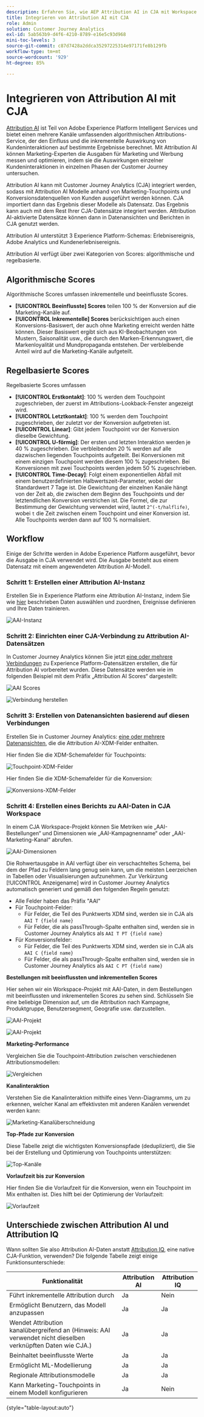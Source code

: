 ```yaml
---
description: Erfahren Sie, wie AEP Attribution AI in CJA mit Workspace integriert wird.
title: Integrieren von Attribution AI mit CJA
role: Admin
solution: Customer Journey Analytics
exl-id: 5ab563b9-d4f6-4210-8789-e16e5c93d968
mini-toc-levels: 3
source-git-commit: c87d7428a2ddca35297225314e97171fe8b129fb
workflow-type: tm+mt
source-wordcount: '929'
ht-degree: 85%

---
```


# Integrieren von Attribution AI mit CJA

[Attribution AI](https://experienceleague.adobe.com/docs/experience-platform/intelligent-services/attribution-ai/overview.html?lang=de) ist Teil von Adobe Experience Platform Intelligent Services und bietet einen mehrere Kanäle umfassenden algorithmischen Attributions-Service, der den Einfluss und die inkrementelle Auswirkung von Kundeninteraktionen auf bestimmte Ergebnisse berechnet. Mit Attribution AI können Marketing-Experten die Ausgaben für Marketing und Werbung messen und optimieren, indem sie die Auswirkungen einzelner Kundeninteraktionen in einzelnen Phasen der Customer Journey untersuchen.

Attribution AI kann mit Customer Journey Analytics (CJA) integriert werden, sodass mit Attribution AI Modelle anhand von Marketing-Touchpoints und Konversionsdatenquellen von Kunden ausgeführt werden können. CJA importiert dann das Ergebnis dieser Modelle als Datensatz. Das Ergebnis kann auch mit dem Rest Ihrer CJA-Datensätze integriert werden. Attribution AI-aktivierte Datensätze können dann in Datenansichten und Berichten in CJA genutzt werden.

Attribution AI unterstützt 3 Experience Platform-Schemas: Erlebnisereignis, Adobe Analytics und Kundenerlebnisereignis.

Attribution AI verfügt über zwei Kategorien von Scores: algorithmische und regelbasierte.

## Algorithmische Scores

Algorithmische Scores umfassen inkrementelle und beeinflusste Scores.

* **[!UICONTROL Beeinflusste] Scores** teilen 100 % der Konversion auf die Marketing-Kanäle auf.
* **[!UICONTROL Inkrementelle] Scores** berücksichtigen auch einen Konversions-Basiswert, der auch ohne Marketing erreicht werden hätte können. Dieser Basiswert ergibt sich aus KI-Beobachtungen von Mustern, Saisonalität usw., die durch den Marken-Erkennungswert, die Markenloyalität und Mundpropaganda entstehen. Der verbleibende Anteil wird auf die Marketing-Kanäle aufgeteilt.

## Regelbasierte Scores

Regelbasierte Scores umfassen

* **[!UICONTROL Erstkontakt]**: 100 % werden dem Touchpoint zugeschrieben, der zuerst im Attributions-Lookback-Fenster angezeigt wird.
* **[!UICONTROL Letztkontakt]**: 100 % werden dem Touchpoint zugeschrieben, der zuletzt vor der Konversion aufgetreten ist.
* **[!UICONTROL Linear]**: Gibt jedem Touchpoint vor der Konversion dieselbe Gewichtung.
* **[!UICONTROL U-förmig]**: Der ersten und letzten Interaktion werden je 40 % zugeschrieben. Die verbleibenden 20 % werden auf alle dazwischen liegenden Touchpoints aufgeteilt. Bei Konversionen mit einem einzigen Touchpoint werden diesem 100 % zugeschrieben. Bei Konversionen mit zwei Touchpoints werden jedem 50 % zugeschrieben.
* **[!UICONTROL Time-Decay]**: Folgt einem exponentiellen Abfall mit einem benutzerdefinierten Halbwertszeit-Parameter, wobei der Standardwert 7 Tage ist. Die Gewichtung der einzelnen Kanäle hängt von der Zeit ab, die zwischen dem Beginn des Touchpoints und der letztendlichen Konversion verstrichen ist. Die Formel, die zur Bestimmung der Gewichtung verwendet wird, lautet `2^(-t/halflife)`, wobei `t` die Zeit zwischen einem Touchpoint und einer Konversion ist. Alle Touchpoints werden dann auf 100 % normalisiert.

## Workflow

Einige der Schritte werden in Adobe Experience Platform ausgeführt, bevor die Ausgabe in CJA verwendet wird. Die Ausgabe besteht aus einem Datensatz mit einem angewendeten Attribution AI-Modell.

### Schritt 1: Erstellen einer Attribution AI-Instanz

Erstellen Sie in Experience Platform eine Attribution AI-Instanz, indem Sie wie [hier](https://experienceleague.adobe.com/docs/experience-platform/intelligent-services/attribution-ai/user-guide.html?lang=de) beschrieben Daten auswählen und zuordnen, Ereignisse definieren und Ihre Daten trainieren.

![AAI-Instanz](assets/aai-instance.png)

### Schritt 2: Einrichten einer CJA-Verbindung zu Attribution AI-Datensätzen

In Customer Journey Analytics können Sie jetzt [eine oder mehrere Verbindungen](/help/connections/create-connection.md) zu Experience Platform-Datensätzen erstellen, die für Attribution AI vorbereitet wurden. Diese Datensätze werden wie im folgenden Beispiel mit dem Präfix „Attribution AI Scores“ dargestellt:

![AAI Scores](assets/aai-scores.png)

![Verbindung herstellen](assets/aai-create-connection.png)

### Schritt 3: Erstellen von Datenansichten basierend auf diesen Verbindungen

Erstellen Sie in Customer Journey Analytics: [eine oder mehrere Datenansichten](/help/data-views/create-dataview.md), die die Attribution AI-XDM-Felder enthalten.

Hier finden Sie die XDM-Schemafelder für Touchpoints:

![Touchpoint-XDM-Felder](assets/touchpoint-fields.png)

Hier finden Sie die XDM-Schemafelder für die Konversion:

![Konversions-XDM-Felder](assets/conversion-fields.png)

### Schritt 4: Erstellen eines Berichts zu AAI-Daten in CJA Workspace

In einem CJA Workspace-Projekt können Sie Metriken wie „AAI-Bestellungen“ und Dimensionen wie „AAI-Kampagnenname“ oder „AAI-Marketing-Kanal“ abrufen.

![AAI-Dimensionen](assets/aai-dims.png)

Die Rohwertausgabe in AAI verfügt über ein verschachteltes Schema, bei dem der Pfad zu Feldern lang genug sein kann, um die meisten Leerzeichen in Tabellen oder Visualisierungen aufzunehmen. Zur Verkürzung [!UICONTROL Anzeigename] wird in Customer Journey Analytics automatisch generiert und gemäß den folgenden Regeln genutzt:

* Alle Felder haben das Präfix &quot;AAI&quot;
* Für Touchpoint-Felder:
   * Für Felder, die Teil des Punktwerts XDM sind, werden sie in CJA als `AAI T {field name}`
   * Für Felder, die als passThrough-Spalte enthalten sind, werden sie in Customer Journey Analytics als `AAI T PT {field name}`
* Für Konversionsfelder:
   * Für Felder, die Teil des Punktwerts XDM sind, werden sie in CJA als `AAI C {field name}`
   * Für Felder, die als passThrough-Spalte enthalten sind, werden sie in Customer Journey Analytics als `AAI C PT {field name}`

**Bestellungen mit beeinflussten und inkrementellen Scores**

Hier sehen wir ein Workspace-Projekt mit AAI-Daten, in dem Bestellungen mit beeinflussten und inkrementellen Scores zu sehen sind. Schlüsseln Sie eine beliebige Dimension auf, um die Attribution nach Kampagne, Produktgruppe, Benutzersegment, Geografie usw. darzustellen.

![AAI-Projekt](assets/aai-project.png)

![AAI-Projekt](assets/aai-project2.png)

**Marketing-Performance**

Vergleichen Sie die Touchpoint-Attribution zwischen verschiedenen Attributionsmodellen:

![Vergleichen](assets/compare.png)

**Kanalinteraktion**

Verstehen Sie die Kanalinteraktion mithilfe eines Venn-Diagramms, um zu erkennen, welcher Kanal am effektivsten mit anderen Kanälen verwendet werden kann:

![Marketing-Kanalüberschneidung](assets/mc-overlap.png)

**Top-Pfade zur Konversion**

Diese Tabelle zeigt die wichtigsten Konversionspfade (dedupliziert), die Sie bei der Erstellung und Optimierung von Touchpoints unterstützen:

![Top-Kanäle](assets/top-channels.png)

**Vorlaufzeit bis zur Konversion**

Hier finden Sie die Vorlaufzeit für die Konversion, wenn ein Touchpoint im Mix enthalten ist. Dies hilft bei der Optimierung der Vorlaufzeit:

![Vorlaufzeit](assets/lead-time.png)

## Unterschiede zwischen Attribution AI und Attribution IQ

Wann sollten Sie also Attribution AI-Daten anstatt [Attribution IQ](/help/analysis-workspace/attribution/overview.md), eine native CJA-Funktion, verwenden? Die folgende Tabelle zeigt einige Funktionsunterschiede:

| Funktionalität | Attribution AI | Attribution IQ |
| --- | --- | --- |
| Führt inkrementelle Attribution durch | Ja | Nein |
| Ermöglicht Benutzern, das Modell anzupassen | Ja | Ja |
| Wendet Attribution kanalübergreifend an (Hinweis: AAI verwendet nicht dieselben verknüpften Daten wie CJA.) | Ja | Ja |
| Beinhaltet beeinflusste Werte | Ja | Ja |
| Ermöglicht ML-Modellierung | Ja | Ja |
| Regionale Attributionsmodelle | Ja | Ja |
| Kann Marketing-Touchpoints in einem Modell konfigurieren | Ja | Nein |

{style=&quot;table-layout:auto&quot;}
